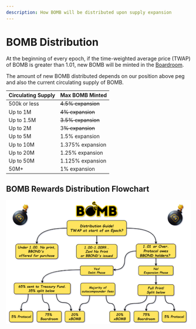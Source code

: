 ```yaml
---
description: How BOMB will be distributed upon supply expansion
---
```


# BOMB Distribution

At the beginning of every epoch, if the time-weighted average price (TWAP) of BOMB is greater than 1.01, new BOMB will be minted in the [Boardroom](boardroom.md).

The amount of new BOMB distributed depends on our position above peg and also the current circulating supply of BOMB.

| Circulating Supply | Max BOMB Minted    |
| ------------------ | ------------------ |
| 500k or less       | ~~4.5% expansion~~ |
| Up to 1M           | ~~4% expansion~~   |
| Up to 1.5M         | ~~3.5% expansion~~ |
| Up to 2M           | 3~~% expansion~~   |
| Up to 5M           | 1.5% expansion     |
| Up to 10M          | 1.375% expansion   |
| Up to 20M          | 1.25% expansion    |
| Up to 50M          | 1.125% expansion   |
| 50M+               | 1% expansion       |

## BOMB Rewards Distribution Flowchart

![](<../.gitbook/assets/bomb distribution (1).png>)
